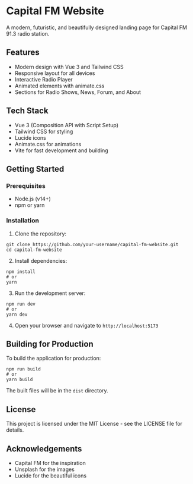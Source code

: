# Capital FM Website

A modern, futuristic, and beautifully designed landing page for Capital FM 91.3 radio station.

## Features

- Modern design with Vue 3 and Tailwind CSS
- Responsive layout for all devices
- Interactive Radio Player
- Animated elements with animate.css
- Sections for Radio Shows, News, Forum, and About

## Tech Stack

- Vue 3 (Composition API with Script Setup)
- Tailwind CSS for styling
- Lucide icons
- Animate.css for animations
- Vite for fast development and building

## Getting Started

### Prerequisites

- Node.js (v14+)
- npm or yarn

### Installation

1. Clone the repository:
```
git clone https://github.com/your-username/capital-fm-website.git
cd capital-fm-website
```

2. Install dependencies:
```
npm install
# or 
yarn
```

3. Run the development server:
```
npm run dev
# or
yarn dev
```

4. Open your browser and navigate to `http://localhost:5173`

## Building for Production

To build the application for production:

```
npm run build
# or
yarn build
```

The built files will be in the `dist` directory.

## License

This project is licensed under the MIT License - see the LICENSE file for details.

## Acknowledgements

- Capital FM for the inspiration
- Unsplash for the images
- Lucide for the beautiful icons 